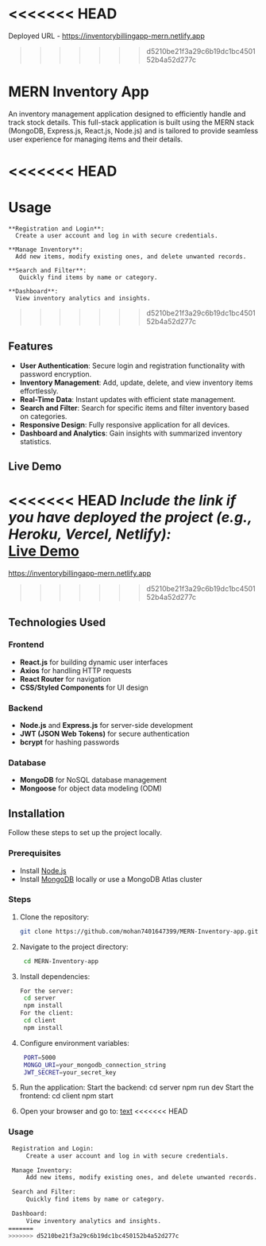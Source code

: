 <<<<<<< HEAD
=======
Deployed URL - https://inventorybillingapp-mern.netlify.app


>>>>>>> d5210be21f3a29c6b19dc1bc450152b4a52d277c
# MERN Inventory App

An inventory management application designed to efficiently handle and track stock details. This full-stack application is built using the MERN stack (MongoDB, Express.js, React.js, Node.js) and is tailored to provide seamless user experience for managing items and their details.

<<<<<<< HEAD
=======
# Usage

    **Registration and Login**:
      Create a user account and log in with secure credentials.

    **Manage Inventory**:
      Add new items, modify existing ones, and delete unwanted records.

    **Search and Filter**:
       Quickly find items by name or category.

    **Dashboard**:
      View inventory analytics and insights.

>>>>>>> d5210be21f3a29c6b19dc1bc450152b4a52d277c
## Features

- **User Authentication**: Secure login and registration functionality with password encryption.
- **Inventory Management**: Add, update, delete, and view inventory items effortlessly.
- **Real-Time Data**: Instant updates with efficient state management.
- **Search and Filter**: Search for specific items and filter inventory based on categories.
- **Responsive Design**: Fully responsive application for all devices.
- **Dashboard and Analytics**: Gain insights with summarized inventory statistics.

## Live Demo

<<<<<<< HEAD
*Include the link if you have deployed the project (e.g., Heroku, Vercel, Netlify):*  
[Live Demo](#)
=======
   https://inventorybillingapp-mern.netlify.app
>>>>>>> d5210be21f3a29c6b19dc1bc450152b4a52d277c

## Technologies Used

### Frontend
- **React.js** for building dynamic user interfaces
- **Axios** for handling HTTP requests
- **React Router** for navigation
- **CSS/Styled Components** for UI design

### Backend
- **Node.js** and **Express.js** for server-side development
- **JWT (JSON Web Tokens)** for secure authentication
- **bcrypt** for hashing passwords

### Database
- **MongoDB** for NoSQL database management
- **Mongoose** for object data modeling (ODM)

## Installation

Follow these steps to set up the project locally.

### Prerequisites
- Install [Node.js](https://nodejs.org/)
- Install [MongoDB](https://www.mongodb.com/try/download/community) locally or use a MongoDB Atlas cluster

### Steps

1. Clone the repository:
   ```bash
   git clone https://github.com/mohan7401647399/MERN-Inventory-app.git

2. Navigate to the project directory:
   ```bash
    cd MERN-Inventory-app

3. Install dependencies:
   ```bash
   For the server:
    cd server
    npm install
   For the client:
    cd client
    npm install

4. Configure environment variables:
   ```bash
    PORT=5000
    MONGO_URI=your_mongodb_connection_string
    JWT_SECRET=your_secret_key

5. Run the application:
    Start the backend:
        cd server
        npm run dev
    Start the frontend:
        cd client
        npm start
        
6. Open your browser and go to:
    [text](http://localhost:3000)
<<<<<<< HEAD



### Usage
   ```bash
    Registration and Login:
        Create a user account and log in with secure credentials.

    Manage Inventory:
        Add new items, modify existing ones, and delete unwanted records.

    Search and Filter:
        Quickly find items by name or category.

    Dashboard:
        View inventory analytics and insights.
=======
>>>>>>> d5210be21f3a29c6b19dc1bc450152b4a52d277c
